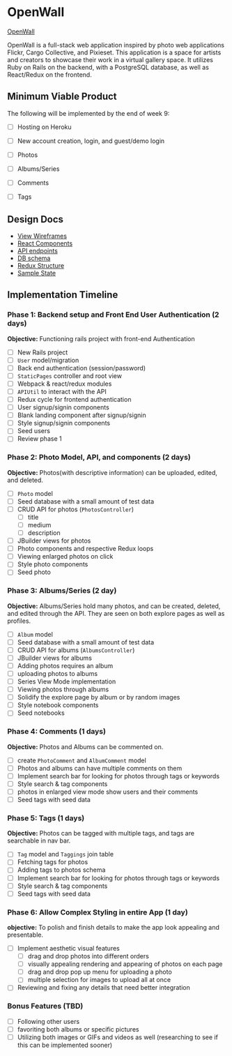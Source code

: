 # OpenWall

[OpenWall][heroku] 

[heroku]: http://www.openwall.herokuapp.com

OpenWall is a full-stack web application inspired by photo web applications Flickr, Cargo Collective, and Pixieset. This application is a space for artists and creators to showcase their work in a virtual gallery space. It utilizes Ruby on Rails on the backend, with a PostgreSQL database, as well as React/Redux on the frontend.  

## Minimum Viable Product

The following will be implemented by the end of week 9:

- [ ] Hosting on Heroku
- [ ] New account creation, login, and guest/demo login
- [ ] Photos
- [ ] Albums/Series
- [ ] Comments
- [ ] Tags


## Design Docs
* [View Wireframes][wireframes]
* [React Components][components]
* [API endpoints][api-endpoints]
* [DB schema][schema]
* [Redux Structure][redux-structure]
* [Sample State][sample-state]

[wireframes]: docs/wireframes
[components]: docs/component-heirarchy.md
[redux-structure]: docs/redux-structure.md
[sample-state]: docs/sample-state.md
[api-endpoints]: docs/api-endpoints.md
[schema]: docs/schema.md

## Implementation Timeline

### Phase 1: Backend setup and Front End User Authentication (2 days)

**Objective:** Functioning rails project with front-end Authentication

- [ ] New Rails project
- [ ] `User` model/migration
- [ ] Back end authentication (session/password)
- [ ] `StaticPages` controller and root view
- [ ] Webpack & react/redux modules
- [ ] `APIUtil` to interact with the API
- [ ] Redux cycle for frontend authentication
- [ ] User signup/signin components
- [ ] Blank landing component after signup/signin
- [ ] Style signup/signin components
- [ ] Seed users
- [ ] Review phase 1

### Phase 2: Photo Model, API, and components (2 days)

**Objective:** Photos(with descriptive information) can be uploaded, edited, and deleted.

- [ ] `Photo` model
- [ ] Seed database with a small amount of test data
- [ ] CRUD API for photos (`PhotosController`)
  - [ ] title
  - [ ] medium
  - [ ] description
- [ ] JBuilder views for photos
- [ ] Photo components and respective Redux loops
- [ ] Viewing enlarged photos on click
- [ ] Style photo components
- [ ] Seed photo

### Phase 3: Albums/Series (2 day)

**Objective:** Albums/Series hold many photos, and can be created, deleted, and edited through the API. They are seen on both explore pages as well as profiles.

- [ ] `Album` model
- [ ] Seed database with a small amount of test data
- [ ] CRUD API for albums (`AlbumsController`)
- [ ] JBuilder views for albums
- [ ] Adding photos requires an album
- [ ] uploading photos to albums
- [ ] Series View Mode implementation
- [ ] Viewing photos through albums
- [ ] Solidify the explore page by album or by random images
- [ ] Style notebook components
- [ ] Seed notebooks

### Phase 4: Comments (1 days)

**Objective:** Photos and Albums can be commented on.

- [ ] create `PhotoComment` and `AlbumComment` model
- [ ] Photos and albums can have multiple comments on them
- [ ] Implement search bar for looking for photos through tags or keywords
- [ ] Style search & tag components
 - [ ] photos in enlarged view mode show users and their comments
- [ ] Seed tags with seed data

### Phase 5: Tags (1 days)

**Objective:** Photos can be tagged with multiple tags, and tags are searchable in nav bar.

- [ ] `Tag` model and `Taggings` join table
- [ ] Fetching tags for photos
- [ ] Adding tags to photos schema
- [ ] Implement search bar for looking for photos through tags or keywords
- [ ] Style search & tag components
- [ ] Seed tags with seed data

### Phase 6: Allow Complex Styling in entire App (1 day)

**objective:** To polish and finish details to make the app look appealing and presentable.

- [ ] Implement aesthetic visual features
  - [ ] drag and drop photos into different orders
  - [ ] visually appealing rendering and appearing of photos on each page
  - [ ] drag and drop pop up menu for uploading a photo
  - [ ] multiple selection for images to upload all at once
- [ ] Reviewing and fixing any details that need better integration

### Bonus Features (TBD)
- [ ] Following other users
- [ ] favoriting both albums or specific pictures
- [ ] Utilizing both images or GIFs and videos as well (researching to see if this can be implemented sooner)
